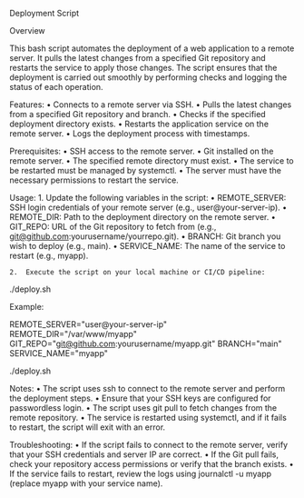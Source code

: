 Deployment Script

Overview

This bash script automates the deployment of a web application to a remote server. It pulls the latest changes from a specified Git repository and restarts the service to apply those changes. The script ensures that the deployment is carried out smoothly by performing checks and logging the status of each operation.

Features:
	•	Connects to a remote server via SSH.
	•	Pulls the latest changes from a specified Git repository and branch.
	•	Checks if the specified deployment directory exists.
	•	Restarts the application service on the remote server.
	•	Logs the deployment process with timestamps.

Prerequisites:
	•	SSH access to the remote server.
	•	Git installed on the remote server.
	•	The specified remote directory must exist.
	•	The service to be restarted must be managed by systemctl.
	•	The server must have the necessary permissions to restart the service.

Usage:
	1.	Update the following variables in the script:
	•	REMOTE_SERVER: SSH login credentials of your remote server (e.g., user@your-server-ip).
	•	REMOTE_DIR: Path to the deployment directory on the remote server.
	•	GIT_REPO: URL of the Git repository to fetch from (e.g., git@github.com:yourusername/yourrepo.git).
	•	BRANCH: Git branch you wish to deploy (e.g., main).
	•	SERVICE_NAME: The name of the service to restart (e.g., myapp).
 
	2.	Execute the script on your local machine or CI/CD pipeline:

 ./deploy.sh

 Example:

 REMOTE_SERVER="user@your-server-ip"
REMOTE_DIR="/var/www/myapp"
GIT_REPO="git@github.com:yourusername/myapp.git"
BRANCH="main"
SERVICE_NAME="myapp"

./deploy.sh

Notes:
	•	The script uses ssh to connect to the remote server and perform the deployment steps.
	•	Ensure that your SSH keys are configured for passwordless login.
	•	The script uses git pull to fetch changes from the remote repository.
	•	The service is restarted using systemctl, and if it fails to restart, the script will exit with an error.

Troubleshooting:
	•	If the script fails to connect to the remote server, verify that your SSH credentials and server IP are correct.
	•	If the Git pull fails, check your repository access permissions or verify that the branch exists.
	•	If the service fails to restart, review the logs using journalctl -u myapp (replace myapp with your service name).
